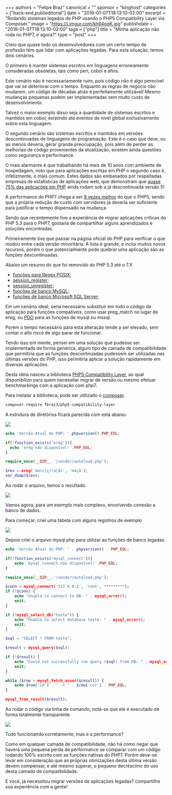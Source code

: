 +++
authors = "Felipe Braz"
canonical = ""
sponsor = "kinghost"
categories = ["back-end,publieditorial"]
date = "2019-01-07T18:13:10-02:00"
excerpt = "Rodando sistemas legados de PHP usando o PHP5 Compatibility Layer via Composer."
image = "https://i.imgur.com/kh64ggK.jpg"
publishdate = "2019-01-07T18:13:10-02:00"
tags = ["php"]
title = "Minha aplicação não roda no PHP7, e agora?"
type = "post"
+++

Creio que quase todo os desenvolvedores com um certo tempo de profissão têm que lidar com aplicações legadas. Para esta situação, temos dois cenários. 

O primeiro é manter sistemas escritos em linguagens erroneamente consideradas obsoletas, tais como perl, cobol e afins.

Este cenário não é necessariamente ruim, pois código não é algo perecível que vai se deteriorar com o tempo. Enquanto as regras de negócio não mudarem, um código de décadas atrás é perfeitamente utilizável! Mesmo mudanças pequenas podem ser implementadas sem muito custo de desenvolvimento.

Talvez o maior exemplo disso seja a quantidade de sistemas escritos e mantidos em cobol, existindo até eventos de nível global exclusivamente sobre esta linguagem.

O segundo cenário são sistemas escritos e mantidos em versões descontinuadas de linguagens de programação. Este é o caso que deve, ou ao menos deveria, gerar grande preocupação, pois além de perder as melhorias de código provenientes da atualização, existem ainda questões como segurança e performance.

O mais alarmante é que trabalhando há mais de 10 anos com ambiente de hospedagem, noto que para aplicações escritas em PHP o segundo caso é, infelizmente, o mais comum. Estes dados são embasados por respeitadas empresas de estatísticas de aplicações web, que demonstram que [quase 75% das aplicações em PHP](https://w3techs.com/technologies/details/pl-php/all/all) ainda rodam sob a já descontinuada versão 5!

A performance do PHP7 chega a ser [8 vezes melhor](https://www.phoronix.com/scan.php?page=news_item&px=PHP-7.3-Performance-Benchmarks) do que o PHP5, sendo que a própria redução de custo com servidores já deveria ser suficiente para justificar o tempo dispensado na mudança.

Sendo que recentemente tive a experiência de migrar aplicações críticas do PHP 5.3 para o PHP7, gostaria de compartilhar alguns aprendizados e soluções encontradas.

Primeiramente tive que passar na página oficial do PHP para verificar o que mudou entre cada versão minoritária. A lista é grande, e inclui muitos novos recursos, porém o que potencialmente pode quebrar uma aplicação são as funções descontinuadas.

Abaixo um resumo do que foi removido do PHP 5.3 até o 7.X

- [funções para Regex POSIX](http://php.net/manual/pt_BR/ref.regex.php);
- [session_register](http://php.net/session_register);
- [session_unregister](http://php.net/session_unregister);
- [funções de banco MySQL](http://php.net/manual/pt_BR/ref.mysql.php);
- [funções de banco Microsoft SQL Server](http://php.net/manual/pt_BR/ref.mssql.php);

Em um cenário ideal, seria necessário substituir em todo o código da aplicação para funções compatíveis, como usar preg_match no lugar de ereg, ou [PDO](http://php.net/pdo) para as funções de mysql ou mssql.

Porém o tempo necessário para esta alteração tende a ser elevado, sem contar o alto risco de algo parar de funcionar.

Tendo isso em mente, pensei em uma solução que pudesse ser implementada de forma genérica, algum tipo de camada de compatibilidade que permitiria que as funções descontinuadas pudessem ser utilizadas nas últimas versões do PHP, isso permitiria aplicar a solução rapidamente em diversas aplicações.

Desta ideia nasceu a biblioteca [PHP5 Compatibility Layer](https://github.com/fbraz3), ao qual disponibilizo para quem necessitar migrar de versão ou mesmo efetuar benchmarkings com a aplicação com php7.

Para instalar a biblioteca, pode ser utilizado o [composer](https://getcomposer.org/).

```bash
composer require fbraz3/php5-compatibility-layer
```

A estrutura de diretórios ficará parecida com esta abaixo:

![](https://i.imgur.com/dQ7dKy1.png)

```php
echo 'Versão Atual do PHP: '.phpversion().PHP_EOL;

if(!function_exists('ereg')){
  echo 'ereg não disponível!'.PHP_EOL;
}

require_once(__DIR__.'/vendor/autoload.php');

$res = ereg('ma(c|ç)(a|ã)', 'maçã');
var_dump($res);
```

Ao rodar o arquivo, temos o resultado.

![](https://i.imgur.com/zILVqkf.png)

Vamos agora, para um exemplo mais complexo, envolvendo conexão a banco de dados.

Para começar, criei uma tabela com alguns registros de exemplo

![](https://i.imgur.com/1vfHUga.png)

Depois criei o arquivo mysql.php para utilizar as funções de banco legadas.

```php
echo 'Versão Atual do PHP: ' . phpversion() . PHP_EOL;

if(!function_exists('mysql_connect')){
    echo 'mysql_connect não disponível!'.PHP_EOL;
}

require_once(__DIR__.'/vendor/autoload.php');

$conn = mysql_connect('127.0.0.1', 'root', *********);
if (!$conn) {
    echo "Unable to connect to DB: " . mysql_error();
    exit;
}

if (!mysql_select_db("teste")) {
    echo "Unable to select database teste: " . mysql_error();
    exit;
}

$sql = "SELECT * FROM teste";

$result = mysql_query($sql);

if (!$result) {
    echo "Could not successfully run query ($sql) from DB: " . mysql_error();
    exit;
}

while ($row = mysql_fetch_assoc($result)) {
    echo $row['id'] . ' -> ' . $row['cor'] . PHP_EOL;
}

mysql_free_result($result);
```

Ao rodar o código via linha de comando, nota-se que ele é executado de forma totalmente transparente.

![](https://i.imgur.com/Nj90zpc.png)

Tudo funcionando corretamente, mas e a performance?

Como em qualquer camada de compatibilidade, não há como negar que haverá uma pequena perda de performance se comparar com um código rodando 100% escrito com as funções nativas do PHP7. Porém deve-se levar em consideração que as próprias otimizações desta última versão devem compensar, e até mesmo superar, o pequeno decréscimo do uso desta camada de compatibilidade.

E você, já necessitou migrar versões de aplicações legadas? compartilhe sua experiência com a gente!
